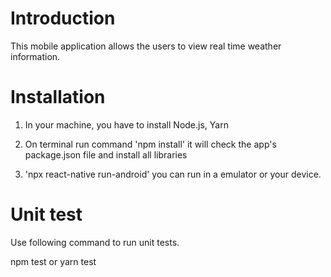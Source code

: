 # Introduction

This mobile application allows the users to view real time weather information.

# Installation

1. In your machine, you have to install Node.js, Yarn

2. On terminal run command 'npm install' it will check the app's package.json file and install all libraries

3. 'npx react-native run-android' you can run in a emulator or your device.


# Unit test

Use following command to run unit tests. 

npm test or yarn test  
